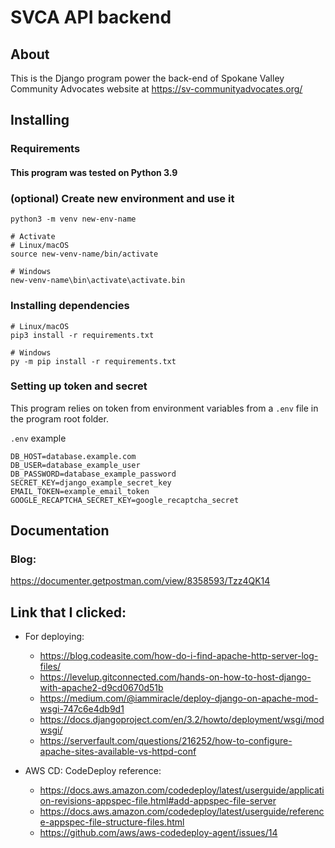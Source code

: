 # SVCA API backend
## About
This is the Django program power the back-end of Spokane Valley Community Advocates website at https://sv-communityadvocates.org/

## Installing
### Requirements
#### This program was tested on Python 3.9

### (optional) Create new environment and use it
```shell
python3 -m venv new-env-name

# Activate
# Linux/macOS
source new-venv-name/bin/activate

# Windows
new-venv-name\bin\activate\activate.bin
```
### Installing dependencies
```shell
# Linux/macOS
pip3 install -r requirements.txt

# Windows
py -m pip install -r requirements.txt
```

### Setting up token and secret
This program relies on token from environment variables from a `.env` file in the program root folder.

`.env` example
```shell
DB_HOST=database.example.com
DB_USER=database_example_user
DB_PASSWORD=database_example_password
SECRET_KEY=django_example_secret_key
EMAIL_TOKEN=example_email_token
GOOGLE_RECAPTCHA_SECRET_KEY=google_recaptcha_secret
```
  
## Documentation
### Blog:
https://documenter.getpostman.com/view/8358593/Tzz4QK14

## Link that I clicked:
- For deploying:
    - https://blog.codeasite.com/how-do-i-find-apache-http-server-log-files/
    - https://levelup.gitconnected.com/hands-on-how-to-host-django-with-apache2-d9cd0670d51b
    - https://medium.com/@iammiracle/deploy-django-on-apache-mod-wsgi-747c6e4db9d1
    - https://docs.djangoproject.com/en/3.2/howto/deployment/wsgi/modwsgi/
    - https://serverfault.com/questions/216252/how-to-configure-apache-sites-available-vs-httpd-conf

- AWS CD: CodeDeploy reference:
    - https://docs.aws.amazon.com/codedeploy/latest/userguide/application-revisions-appspec-file.html#add-appspec-file-server
    - https://docs.aws.amazon.com/codedeploy/latest/userguide/reference-appspec-file-structure-files.html
    - https://github.com/aws/aws-codedeploy-agent/issues/14
    